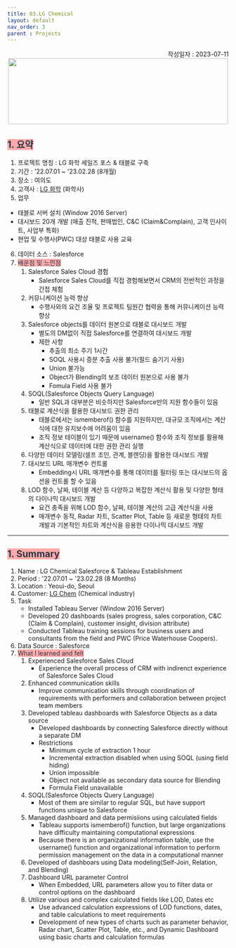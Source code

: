 ```yaml
---
title: 03.LG Chemical
layout: default
nav_order: 3
parent : Projects
---
```

<div style="text-align: right;">
작성일자 : 2023-07-11
</div>

<style>
  .image-container {
    display: flex;
    justify-content: center;
    align-items: center;
  }
</style>

<div class="image-container">
  <img src="https://res.cloudinary.com/crunchbase-production/image/upload/c_lpad,f_auto,q_auto:eco,dpr_1/v1397193787/fede4d9e6c283b958fa525557d7d80e4.jpg" width="500" height="150">
</div>


## <span style="color:#2d3748; background-color:#FFAAAA">1. 요약</span>
1. 프로젝트 명칭 : LG 화학 세일즈 포스 & 태블로 구축
2. 기간 : '22.07.01 ~ '23.02.28 (8개월)
3. 장소 : 여의도
4. 고객사 : <a href="https://www.lgchem.com/main/index?lang=ko_KR" target="_blank">LG 화학</a> (화학사)
5. 업무
  - 태블로 서버 설치 (Window 2016 Server) 
 - 대시보드 20개 개발 (매출 진척, 판매법인, C&C (Claim&Complain), 고객 인사이트, 사업부 특화)
 - 현업 및 수행사(PWC) 대상 태블로 사용 교육
6. 데이터 소스 : Salesforce
7. <span style="color:#2d3748; background-color:#FFAAAA">배운점 및 느낀점</span>
   1. Salesforce Sales Cloud 경험
        - Salesforce Sales Cloud를 직접 경험해보면서 CRM의 전반적인 과정을 간접 체험
   2. 커뮤니케이션 능력 향상
        - 수행사와의 요건 조율 및 프로젝트 팀원간 협력을 통해 커뮤니케이션 능력 향상  
   3. Salesforce objects를 데이터 원본으로 태블로 대시보드 개발
        - 별도의 DM없이 직접 Salesforce를 연결하여 대시보드 개발
        - 제한 사항
          - 추출의 최소 주기 1시간
          - SOQL 사용시 증분 추출 사용 불가(필드 숨기기 사용)
          - Union 불가능
          - Object가 Blending의 보조 데이터 원본으로 사용 불가
          - Fomula Field 사용 불가
   4. SOQL(Salesforce Objects Query Language)
        - 일반 SQL과 대부분은 비슷하지만 Salesforce만의 지원 함수들이 있음
   5. 태블로 계산식을 활용한 대시보드 권한 관리
        - 태블로에서는 ismemberof() 함수를 지원하지만, 대규모 조직에서는 계산식에 대한 유지보수에 어려움이 있음
        - 조직 정보 테이블이 있기 때문에 username() 함수와 조직 정보를 활용해 계산식으로 데이터에 대한 권한 관리 실행
   6. 다양한 데이터 모델링(셀프 조인, 관계, 블렌딩)을 활용한 대시보드 개발
   7. 대시보드 URL 매개변수 컨트롤
        - Embedding시 URL 매개변수를 통해 데이터를 필터링 또는 대시보드의 옵션을 컨트롤 할 수 있음
   8. LOD 함수, 날짜, 테이블 계산 등 다양하고 복잡한 계산식 활용 및 다양한 형태의 다이나믹 대시보드 개발
        - 요건 충족을 위해 LOD 함수, 날짜, 테이블 계산의 고급 계산식을 사용
        - 매개변수 동작, Radar 차트, Scatter Plot, Table 등 새로운 형태의 차트 개발과 기본적인 차트와 계산식을 응용한 다이나믹 대시보드 개발

---

## <span style="color:#2d3748; background-color:#FFAAAA">1. Summary</span>

1. Name : LG Chemical Salesforce & Tableau Establishment
2. Period : '22.07.01 ~ '23.02.28 (8 Months)
3. Location : Yeoui-do, Seoul
4. Customer: <a href="https://www.lgchem.com/main/index" target="_blank">LG Chem</a> (Chemical industry)
5. Task
   - Installed Tableau Server (Window 2016 Server) 
   - Developed 20 dashboards (sales progress, sales corporation, C&C (Claim & Complain), customer insight, division attribute)
   - Conducted Tableau training sessions for business users and consultants from the field and PWC (Price Waterhouse Coopers).
6. Data Source : Salesforce
7. <span style="color:#2d3748; background-color:#FFAAAA">What I learned and felt</span>
   1. Experienced Salesforce Sales Cloud
      - Experience the overall process of CRM with indirenct experience of Salesforce Sales Cloud
   2. Enhanced communication skills
      - Improve communication skills through coordination of requirements with performers and collaboration between project team members 
   3. Developed tableau dashboards with Salesforce Objects as a data source
      - Developed dashboards by connecting Salesforce directly without a separate DM
      - Restrictions
        - Minimum cycle of extraction 1 hour
        - Incremental extraction disabled when using SOQL (using field hiding)
        - Union impossible
        - Object not available as secondary data source for Blending
        - Formula Field unavailable 
   4. SOQL(Salesforce Objects Query Language)
       - Most of them are similar to regular SQL, but have support functions unique to Salesforce 
   5. Managed dashboard and data permisiions using calculated fields
       - Tableau supports ismemberof() function, but large organizations have difficulty maintaining computational expressions
       - Because there is an organizational information table, use the username() function and organizational information to perform permission management on the data in a computational manner
   6. Developed of dashboars using Data modeling(Self-Join, Relation, and Blending)
   7. Dashboard URL parameter Control
       - When Embedded, URL parameters allow you to filter data or control options on the dashboard 
   8. Utilize various and complex calculated fields like LOD, Dates etc
       - Use advanced calculation expressions of LOD functions, dates, and table calculations to meet requirements
       - Development of new types of charts such as parameter behavior, Radar chart, Scatter Plot, Table, etc., and Dynamic Dashboard using basic charts and calculation formulas
